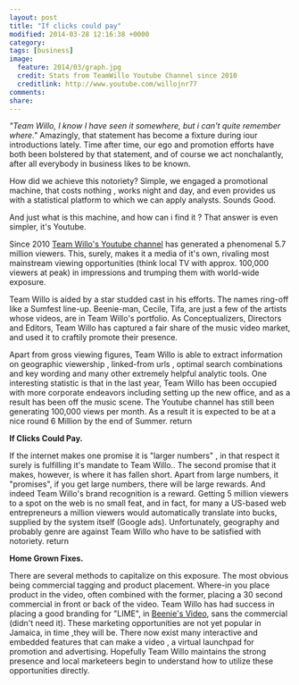 ```yaml
---
layout: post
title: "If clicks could pay"
modified: 2014-03-28 12:16:38 +0000
category: 
tags: [business]
image:
  feature: 2014/03/graph.jpg 
  credit: Stats from TeamWillo Youtube Channel since 2010
  creditlink: http://www.youtube.com/willojnr77
comments: 
share: 
---
```


*"Team Willo, I know I have seen it somewhere, but i can't quite remember where."* Amazingly, that statement has become a fixture during iour introductions lately. Time after time, our ego and promotion efforts have both been bolstered by that statement, and of course we act nonchalantly, after all everybody in business likes to be known.

How did we achieve this notoriety? Simple, we engaged a promotional machine, that costs nothing , works night and day, and even provides us with a statistical platform to  which we can apply analysts. Sounds Good.

And just what is this machine, and how can i find it ? That answer is even simpler, it's Youtube. 

Since 2010 [Team Willo's Youtube channel](http://www.youtube.com/willojnr77) has generated a phenomenal 5.7 million viewers. This, surely, makes it a media of it's own, rivaling most mainstream viewing opportunities (think  local  TV with approx. 100,000 viewers at peak) in impressions and trumping them with world-wide exposure.

Team Willo is aided by a star studded cast in his efforts. The names ring-off like a Sumfest line-up.
Beenie-man, Cecile, Tifa, are just a few of the artists whose videos, are in Team Willo's portfolio.
As Conceptualizers, Directors and Editors, Team Willo has captured a fair share of the music video
market, and used it to craftily promote their presence.

 
Apart from gross viewing figures, Team Willo is able to extract information on geographic viewership , linked-from urls , optimal search combinations and key wording and many other extremely helpful analytic tools. 
One interesting statistic is that in the last year, Team Willo has been occupied with more corporate endeavors including setting up the new office, and as a result has been off the music scene. The Youtube channel has still been generating 100,000 views per month. As a result it is expected to be at a nice round 6 Million by the end of Summer.  return

**If Clicks Could Pay.**

If the internet makes one promise it is "larger numbers" , in that respect it surely is fulfilling it's mandate to Team Willo.. The second promise that it makes, however, is where it has fallen short. Apart from large numbers, it "promises", if you get large numbers, there will be large rewards.
And indeed Team Willo's brand recognition is a reward. Getting 5 million viewers to a spot on the web is no small feat, and in fact, for many a US-based web entrepreneurs a million viewers would automatically translate into bucks, supplied by the system itself (Google ads). Unfortunately, geography and probably genre are against Team Willo who have to be satisfied with notoriety.  return

**Home Grown Fixes.**

There are several methods to capitalize on this exposure. The most obvious being commercial tagging and product placement. Where-in you place product in the video, often combined with the former, placing a 30 second commercial in front or back of the video. Team Willo has had success in placing a good branding for "LIME", in [Beenie's Video](http://youtu.be/JH-9aj6SUNg?t=1m49), sans the commercial (didn't need it). These marketing opportunities are not yet popular in Jamaica, in time ,they will be.
There now exist many interactive and embedded features that can make a video , a virtual launchpad for promotion and advertising. 
Hopefully Team Willo maintains the strong presence and local marketeers begin to understand how to utilize these opportunities directly. 

